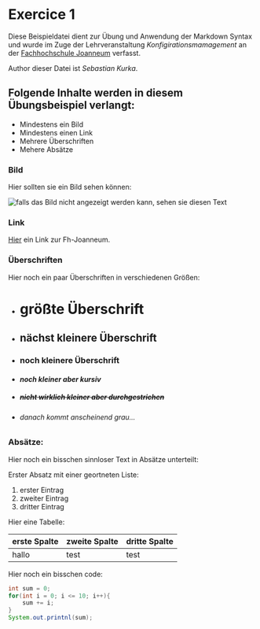 # Exercice 1

Diese Beispieldatei dient zur Übung und Anwendung der Markdown Syntax und wurde im Zuge der 
Lehrveranstaltung *Konfigirationsmamagement* an der [Fachhochschule Joanneum](https://www.fh-joanneum.at/) verfasst.

Author dieser Datei ist *Sebastian Kurka*.

## Folgende Inhalte werden in diesem Übungsbeispiel verlangt:

* Mindestens ein Bild
* Mindestens einen Link
* Mehrere Überschriften
* Mehere Absätze

### Bild

Hier sollten sie ein Bild sehen können:

![falls das Bild nicht angezeigt werden kann, sehen sie diesen Text](
https://www.uni.at/wp-content/uploads/2013/12/FH-Joanneum-Logo.jpg)

### Link

[Hier](https://www.fh-joanneum.at/) ein Link zur Fh-Joanneum.

### Überschriften

Hier noch ein paar Überschriften in verschiedenen Größen:

+ # größte Überschrift
+ ## nächst kleinere Überschrift
+ ### noch kleinere Überschrift
+ #### *noch kleiner aber kursiv*
+ ##### ~~nicht wirklich kleiner aber durchgestrichen~~
+ ###### danach kommt anscheinend grau...

### Absätze:

Hier noch ein bisschen sinnloser Text in Absätze unterteilt:

Erster Absatz mit einer geortneten Liste:
1. erster Eintrag
2. zweiter Eintrag
3. dritter Eintrag

Hier eine Tabelle:

| erste Spalte | zweite Spalte | dritte Spalte |
|---|---|---|
| hallo | test | test|

Hier noch ein bisschen code:
```java
int sum = 0;
for(int i = 0; i <= 10; i++){
    sum += i;
}
System.out.printnl(sum);
```




